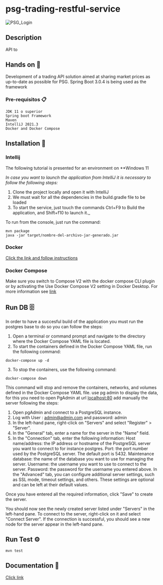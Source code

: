 # psg-trading-restful-service
<!DOCTYPE html>
<html>
  <body>
    <img src="https://trello.com/1/cards/6420c34e23e7bf3b275d574f/attachments/6420c360abd41591a2a6aa60/previews/6420c361abd41591a2a6aa70/download/image.png" alt="PSG_Login">
  </body>
</html>

## Description
API to 


## Hands on 🚀
Development of a trading API solution aimed at sharing market prices as up-to-date as possible for PSG. Spring Boot 3.0.4 is being used as the framework

### Pre-requisitos 📋

```
JDK 11 o superior
Spring boot Framework 
Maven 
IntelliJ 2021.3 
Docker and Docker Compose  
```

## Installation 🔧

### Intellij
The following tutorial is presented for an environment on **Windows 11

_In case you want to launch the application from IntelliJ it is necessary to follow the following steps:_

1. Clone the project locally and open it with IntelliJ
2. We must wait for all the dependencies in the build.gradle file to be loaded
3. To start the service, just touch the commands Ctrl+F9 to Build the application, and Shift+f10 to launch it._

To run from the console, just run the command:
```
mvn package
java -jar target/nombre-del-archivo-jar-generado.jar
```
### Docker

[Click the link and follow instructions](https://docs.docker.com/desktop/install/windows-install/)

### Docker Compose
Make sure you switch to Compose V2 with the docker compose CLI plugin or by activating the Use Docker Compose V2 setting in Docker Desktop. For more information see
[link](https://docs.docker.com/compose/install/)

## Run DB 🗄️
In order to have a succesful build of the application you must run the postgres base
to do so you can follow the steps:
1. Open a terminal or command prompt and navigate to the directory where the Docker Compose YAML file is located.
2. To start the containers defined in the Docker Compose YAML file, run the following command:
```console
docker-compose up -d
```
3. To stop the containers, use the following command:
```console
docker-compose down
```
This command will stop and remove the containers, networks, and volumes defined in the Docker Compose YAML file.
use pg admin to display the data, for this you need to open PgAdmin at url [localhost:80](localhost:80)
add manually the server following the steps:
1. Open pgAdmin and connect to a PostgreSQL instance.
2. Log with User : admin@admin.com and password: admin
3. In the left-hand pane, right-click on "Servers" and select "Register" > "Server". 
4. In the "General" tab, enter a name for the server in the "Name" field. 
5. In the "Connection" tab, enter the following information:
Host name/address: the IP address or hostname of the PostgreSQL server you want to connect to for instance postgres.
Port: the port number used by the PostgreSQL server. The default port is 5432.
Maintenance database: the name of the database you want to use for managing the server.
Username: the username you want to use to connect to the server.
Password: the password for the username you entered above.
In the "Advanced" tab, you can configure additional server settings, such as SSL mode, timeout settings, and others. These settings are optional and can be left at their default values.

Once you have entered all the required information, click "Save" to create the server.

You should now see the newly created server listed under "Servers" in the left-hand pane. To connect to the server, right-click on it and select "Connect Server". If the connection is successful, you should see a new node for the server appear in the left-hand pane.
## Run Test ⚙️
```console
mvn test
```

## Documentation 📖
[Click link](http://localhost:8080/swagger-ui/index.html#/)


